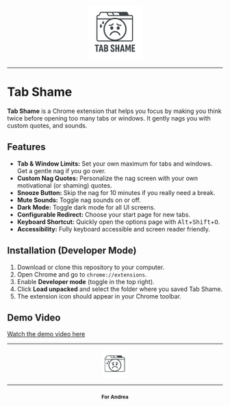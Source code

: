 <p align="center">
  <img src="images/Tab-Shame-Logo.png" alt="Tab Shame Logo" width="128" />
</p>

---
# Tab Shame

**Tab Shame** is a Chrome extension that helps you focus by making you think twice before opening too many tabs or windows. It gently nags you with custom quotes, and sounds.

## Features

- **Tab & Window Limits:** Set your own maximum for tabs and windows. Get a gentle nag if you go over.
- **Custom Nag Quotes:** Personalize the nag screen with your own motivational (or shaming) quotes.
- **Snooze Button:** Skip the nag for 10 minutes if you really need a break.
- **Mute Sounds:** Toggle nag sounds on or off.
- **Dark Mode:** Toggle dark mode for all UI screens.
- **Configurable Redirect:** Choose your start page for new tabs.
- **Keyboard Shortcut:** Quickly open the options page with <kbd>Alt</kbd>+<kbd>Shift</kbd>+<kbd>O</kbd>.
- **Accessibility:** Fully keyboard accessible and screen reader friendly.

## Installation (Developer Mode)

1. Download or clone this repository to your computer.
2. Open Chrome and go to `chrome://extensions`.
3. Enable **Developer mode** (toggle in the top right).
4. Click **Load unpacked** and select the folder where you saved Tab Shame.
5. The extension icon should appear in your Chrome toolbar.

## Demo Video

[Watch the demo video here](demo/tab-shame-demo.mov)

---

<p align="center">
  <img src="images/logo.png" alt="Tab Shame Logo" width="64" />
</p>

---

<p align="center"><sub><b>For Andrea</b></sub></p>
